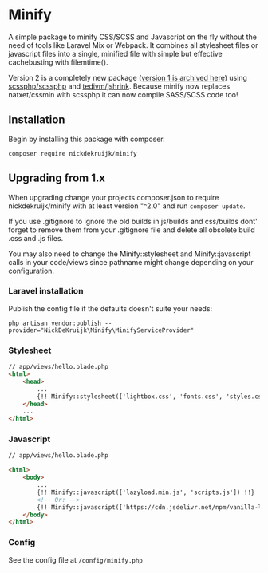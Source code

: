 # Minify

A simple package to minify CSS/SCSS and Javascript on the fly without the need of tools like Laravel Mix or Webpack.
It combines all stylesheet files or javascript files into a single, minified file with simple but effective cachebusting with filemtime().

Version 2 is a completely new package ([version 1 is archived here](https://github.com/nickdekruijk/minify1)) using  [scssphp/scssphp](https://github.com/scssphp/scssphp) and [tedivm/jshrink](https://github.com/tedivm/jshrink). Because minify  now replaces natxet/cssmin with scssphp it can now compile SASS/SCSS code too!

## Installation

Begin by installing this package with composer.

`composer require nickdekruijk/minify`

## Upgrading from 1.x
When upgrading change your projects composer.json to require nickdekruijk/minify with at least version "^2.0" and run `composer update`.

If you use .gitignore to ignore the old builds in js/builds and css/builds dont' forget to remove them from your .gitignore file and delete all obsolete build .css and .js files.

You may also need to change the Minify::stylesheet and Minify::javascript calls in your code/views since pathname might change depending on your configuration.

### Laravel installation

Publish the config file if the defaults doesn't suite your needs:

```php artisan vendor:publish --provider="NickDeKruijk\Minify\MinifyServiceProvider"```

### Stylesheet

```html
// app/views/hello.blade.php
<html>
    <head>
        ...
        {!! Minify::stylesheet(['lightbox.css', 'fonts.css', 'styles.css']) !!}
    </head>
    ...
</html>

```

### Javascript

```html
// app/views/hello.blade.php

<html>
    <body>
        ...
        {!! Minify::javascript(['lazyload.min.js', 'scripts.js']) !!}
        <!-- Or: -->
        {!! Minify::javascript(['https://cdn.jsdelivr.net/npm/vanilla-lazyload@12.4.0/dist/lazyload.min.js', 'scripts.js') !!}
    </body>
</html>
```

### Config
See the config file at `/config/minify.php`

